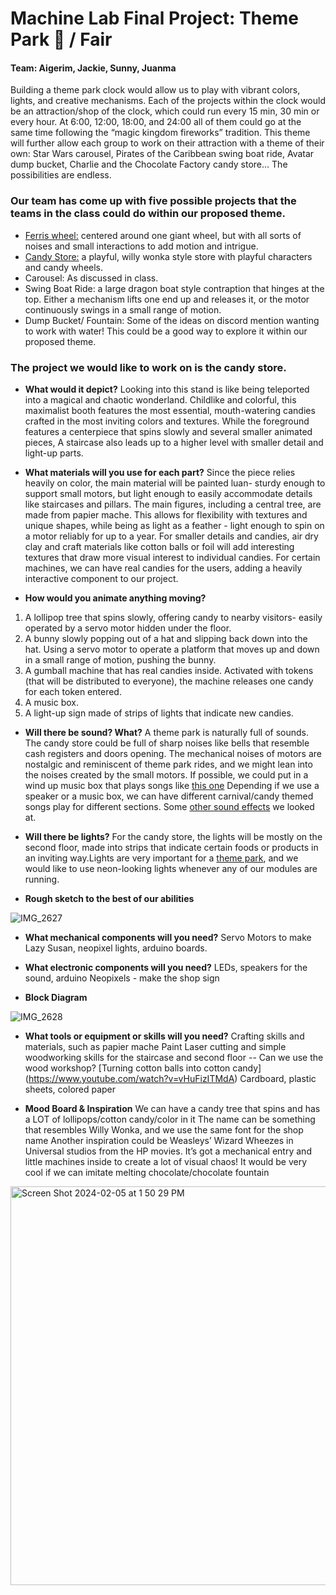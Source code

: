 # Machine Lab Final Project: Theme Park 🎪 / Fair

#### Team: Aigerim, Jackie, Sunny, Juanma

Building a theme park clock would allow us to play with vibrant colors, lights, and creative mechanisms. Each of the projects within the clock would be an attraction/shop of the clock, which could run every 15 min, 30 min or every hour. At 6:00, 12:00, 18:00, and 24:00 all of them could go at the same time following the “magic kingdom fireworks” tradition. This theme will further allow each group to work on their attraction with a theme of their own: Star Wars carousel, Pirates of the Caribbean swing boat ride, Avatar dump bucket, Charlie and the Chocolate Factory candy store… The possibilities are endless. 

### Our team has come up with five possible projects that the teams in the class could do within our proposed theme.
- [Ferris wheel:](https://www.etsy.com/listing/1014716165/miniature-handmade-toy-ferris-wheel) centered around one giant wheel, but with all sorts of noises and small interactions to add motion and intrigue.
- [Candy Store:](https://blog.discoveruniversal.com/dining/candy-shops-universal-orlando/) a playful, willy wonka style store with playful characters and candy wheels.
- Carousel: As discussed in class.
- Swing Boat Ride: a large dragon boat style contraption that hinges at the top. Either a mechanism lifts one end up and releases it, or the motor continuously swings in a small range of motion.
- Dump Bucket/ Fountain: Some of the ideas on discord mention wanting to work with water! This could be a good way to explore it within our proposed theme. 


### The project we would like to work on is the candy store.
- **What would it depict?**
Looking into this stand is like being teleported into a magical and chaotic wonderland. Childlike and colorful, this maximalist booth features the most essential, mouth-watering candies crafted in the most inviting colors and textures. While the foreground features a centerpiece that spins slowly and several smaller animated pieces, A staircase also leads up to a higher level with smaller detail and light-up parts.
- **What materials will you use for each part?**
Since the piece relies heavily on color, the main material will be painted luan- sturdy enough to support small motors, but light enough to easily accommodate details like staircases and pillars.
The main figures, including a central tree, are made from papier mache. This allows for flexibility with textures and unique shapes, while being as light as a feather - light enough to spin on a motor reliably for up to a year.
For smaller details and candies, air dry clay and craft materials like cotton balls or foil will add interesting textures that draw more visual interest to individual candies.
For certain machines, we can have real candies for the users, adding a heavily interactive component to our project. 

- **How would you animate anything moving?**
1. A lollipop tree that spins slowly, offering candy to nearby visitors- easily operated by a servo motor hidden under the floor.
2. A bunny slowly popping out of a hat and slipping back down into the hat. Using a servo motor to operate a platform that moves up and down in a small range of motion, pushing the bunny.
3. A gumball machine that has real candies inside. Activated with tokens (that will be distributed to everyone), the machine releases one candy for each token entered.
4. A music box.
5. A light-up sign made of strips of lights that indicate new candies.

- **Will there be sound? What?**
A theme park is naturally full of sounds. The candy store could be full of sharp noises like bells that resemble cash registers and doors opening. The mechanical noises of motors are nostalgic and reminiscent of theme park rides, and we might lean into the noises created by the small motors.
If possible, we could put in a wind up music box that plays songs like [this one](https://www.youtube.com/watch?v=Bq5lHblFTkI)
Depending if we use a speaker or a music box, we can have different carnival/candy themed songs play for different sections. 
Some [other sound effects](https://freesound.org/people/tyops/packs/14115/) we looked at.

- **Will there be lights?**
For the candy store, the lights will be mostly on the second floor, made into strips that indicate certain foods or products in an inviting way.Lights are very important for a [theme park](), and we would like to use neon-looking lights whenever any of our modules are running.

- **Rough sketch to the best of our abilities**

![IMG_2627](https://github.com/juanrozu23/MachineLab/assets/90846682/53a1295b-f697-48df-8b49-3c134bc08b46)

- **What mechanical components will you need?**
Servo Motors to make Lazy Susan, neopixel lights, arduino boards.

- **What electronic components will you need?**
LEDs, speakers for the sound, arduino
Neopixels - make the shop sign

- **Block Diagram**

![IMG_2628](https://github.com/juanrozu23/MachineLab/assets/90846682/2dd1ccd8-353d-4967-869f-eeaa2db4b6bb)


- **What tools or equipment or skills will you need?**
Crafting skills and materials, such as papier mache
Paint
Laser cutting and simple woodworking skills for the staircase and second floor -- Can we use the wood workshop?
[Turning cotton balls into cotton candy] (https://www.youtube.com/watch?v=vHuFizITMdA)
Cardboard, plastic sheets, colored paper

- **Mood Board & Inspiration**
We can have a candy tree that spins and has a LOT of lollipops/cotton candy/color in it
The name can be something that resembles Willy Wonka, and we use the same font for the shop name
Another inspiration could be Weasleys’ Wizard Wheezes in Universal studios from the HP movies. It’s got a mechanical entry and little machines inside to create a lot of visual chaos!
It would be very cool if we can imitate melting chocolate/chocolate fountain

<img width="638" alt="Screen Shot 2024-02-05 at 1 50 29 PM" src="https://github.com/juanrozu23/MachineLab/assets/90846682/e3236706-9994-4936-810a-fd517773fc45">


